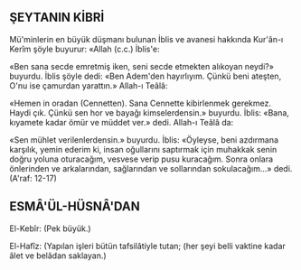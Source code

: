 ## ŞEYTANIN KİBRİ

Mü'minlerin en büyük düşmanı bulunan İblis ve avanesi hakkında Kur'ân-ı Kerîm şöy­le buyurur: «Allah (c.c.) İblis'e:

«Ben sana secde emretmiş iken, seni sec­de etmekten alıkoyan neydi?» buyurdu. İblis şöyle dedi: «Ben Adem'den hayırlıyım. Çünkü beni ateşten, O'nu ise çamurdan yarattın.» Allah-ı Teâlâ:

«Hemen in oradan (Cennetten). Sana Cennette kibirlenmek gerekmez. Haydi çık. Çünkü sen hor ve bayağı kimselerdensin.» buyurdu. İblis: «Bana, kıyamete kadar ömür ve müddet ver.» dedi. Allah-ı Teâlâ da:

«Sen mühlet verilenlerdensin.» buyurdu. İblis: «Öyleyse, beni azdırmana karşılık, ye­min ederim ki, insan oğullarını saptırmak için muhakkak senin doğru yoluna oturacağım, vesvese verip pusu kuracağım. Sonra onlara önlerinden ve arkalarından, sağlarından ve sollarından sokulacağım...» dedi. (A'raf: 12-17)

## ESMÂ'ÜL-HÜSNÂ'DAN

El-Kebîr: (Pek büyük.)

El-Hafîz: (Yapılan işleri bütün tafsilâtiyle tutan; (her şeyi belli vaktine kadar âlet ve belâdan saklayan.)
